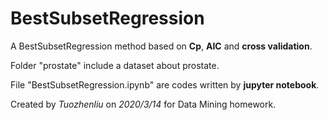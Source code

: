 # BestSubsetRegression
A BestSubsetRegression method based on **Cp**, **AIC** and **cross validation**.

Folder "prostate" include a dataset about prostate.

File "BestSubsetRegression.ipynb" are codes written by **jupyter notebook**.

Created by *Tuozhenliu* on *2020/3/14* for Data Mining homework.
